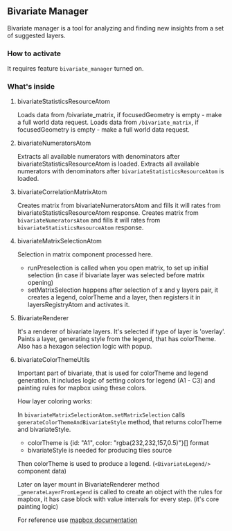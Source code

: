 ## Bivariate Manager

Bivariate manager is a tool for analyzing and finding new insights from a set of suggested layers.

### How to activate

It requires feature `bivariate_manager` turned on.

### What's inside

1. bivariateStatisticsResourceAtom

   Loads data from /bivariate_matrix, if focusedGeometry is empty - make a full world data request.
   Loads data from `/bivariate_matrix`, if focusedGeometry is empty - make a full world data request.
2. bivariateNumeratorsAtom

   Extracts all available numerators with denominators after bivariateStatisticsResourceAtom is loaded.
   Extracts all available numerators with denominators after `bivariateStatisticsResourceAtom` is loaded.
3. bivariateCorrelationMatrixAtom

   Creates matrix from bivariateNumeratorsAtom and fills it will rates from bivariateStatisticsResourceAtom response.
   Creates matrix from `bivariateNumeratorsAtom` and fills it will rates from `bivariateStatisticsResourceAtom` response.

4. bivariateMatrixSelectionAtom

   Selection in matrix component processed here.

   - runPreselection is called when you open matrix, to set up initial selection (in case if bivariate layer was selected before matrix opening)
   - setMatrixSelection happens after selection of x and y layers pair, it creates a legend, colorTheme and a layer, then registers it in layersRegistryAtom and activates it.

5. BivariateRenderer

   It's a renderer of bivariate layers. It's selected if type of layer is 'overlay'.
   Paints a layer, generating style from the legend, that has colorTheme.
   Also has a hexagon selection logic with popup.

6. bivariateColorThemeUtils

   Important part of bivariate, that is used for colorTheme and legend generation. It includes logic of setting colors for legend (A1 - C3) and painting rules for mapbox using these colors.

   How layer coloring works:

   In `bivariateMatrixSelectionAtom.setMatrixSelection` calls `generateColorThemeAndBivariateStyle` method, that returns colorTheme and bivariateStyle.

   - colorTheme is {id: "A1", color: "rgba(232,232,157,0.5)"}[] format
   - bivariateStyle is needed for producing tiles source

   Then colorTheme is used to produce a legend. (`<BivariateLegend/>` component data)

   Later on layer mount in BivariateRenderer method `_generateLayerFromLegend` is called to create an object with the rules for mapbox, it has case block with value intervals for every step. (it's core painting logic)

   For reference use [mapbox documentation](https://docs.mapbox.com/mapbox-gl-js/style-spec/expressions/)
